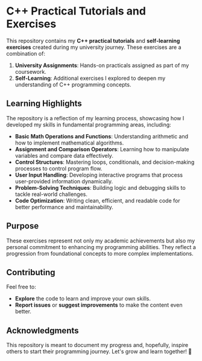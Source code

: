 
# C++ Practical Tutorials and Exercises  

This repository contains my **C++ practical tutorials** and **self-learning exercises** created during my university journey. These exercises are a combination of:  

1. **University Assignments**: Hands-on practicals assigned as part of my coursework.  
2. **Self-Learning**: Additional exercises I explored to deepen my understanding of C++ programming concepts.  

## Learning Highlights  

The repository is a reflection of my learning process, showcasing how I developed my skills in fundamental programming areas, including:  

- **Basic Math Operations and Functions**: Understanding arithmetic and how to implement mathematical algorithms.  
- **Assignment and Comparison Operators**: Learning how to manipulate variables and compare data effectively.  
- **Control Structures**: Mastering loops, conditionals, and decision-making processes to control program flow.  
- **User Input Handling**: Developing interactive programs that process user-provided information dynamically.  
- **Problem-Solving Techniques**: Building logic and debugging skills to tackle real-world challenges.  
- **Code Optimization**: Writing clean, efficient, and readable code for better performance and maintainability.  

## Purpose  

These exercises represent not only my academic achievements but also my personal commitment to enhancing my programming abilities. They reflect a progression from foundational concepts to more complex implementations.  

## Contributing  

Feel free to:  
- **Explore** the code to learn and improve your own skills.  
- **Report issues** or **suggest improvements** to make the content even better.  

## Acknowledgments  

This repository is meant to document my progress and, hopefully, inspire others to start their programming journey. Let's grow and learn together! 🚀  
